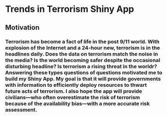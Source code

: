 # Trends in Terrorism Shiny App

## Motivation 
### Terrorism has become a fact of life in the post 9/11 world. With explosion of the Internet and a 24-hour new, terrorism is in the headlines daily. Does the data on terrorism match the noise in the media? Is the world becoming safer despite the occasional disturbing headline? Is terrorism a rising threat in the worldr? Answering these types questions of questions motivated me to build my Shiny App. My goal is that it will provide governments with information to efficiently deploy resources to thwart future acts of terrorism. I also hope the app will provide civilians—who often overestimate the risk of terrorism because of the availability bias—with a more accurate risk assessment. 
